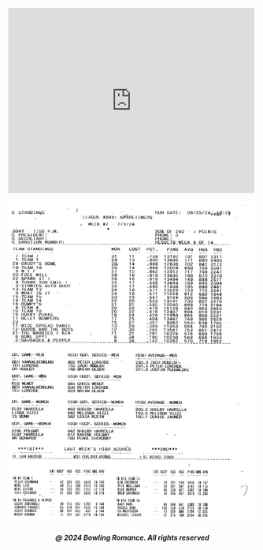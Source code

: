 <html>

<head style="visibility: hidden;">
       
<body>  
       
<embed src="https://tsass123.github.io/spareme/boontonlanes07005.pdf" width="500" height="375" type="application/pdf" />

<img
  class="fit-picture"
  src="boontonlanes07005.pdf" 
  alt="" />
  
<h5 style="text-align:center;"><i>@ 2024 Bowling Romance. All rights reserved</i></h5>   
</body>
</head>
</html>
